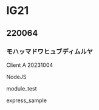 <h1>IG21</h1>
<h2>220064</h2>
<h3>モハッマドワヒュブディムルヤ</h3>
<p>Client A 20231004</p>
<P>NodeJS</P>
<p>module_test</p>
<p>express_sample</p>